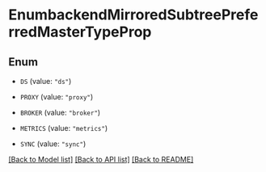 # EnumbackendMirroredSubtreePreferredMasterTypeProp

## Enum


* `DS` (value: `"ds"`)

* `PROXY` (value: `"proxy"`)

* `BROKER` (value: `"broker"`)

* `METRICS` (value: `"metrics"`)

* `SYNC` (value: `"sync"`)


[[Back to Model list]](../README.md#documentation-for-models) [[Back to API list]](../README.md#documentation-for-api-endpoints) [[Back to README]](../README.md)


